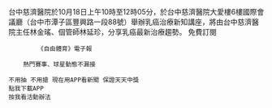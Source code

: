 台中慈濟醫院於10月18日上午10時至12時05分，於台中慈濟醫院大愛樓6樓國際會議廳（台中市潭子區豐興路一段88號）舉辦乳癌治療新知講座，將由台中慈濟醫院主任林金瑤、個管師林延珍，分享乳癌最新治療趨勢。
        免費訂閱
        
            《自由體育》電子報
        
        熱門賽事、球星動態不漏接
    
    不用抽 不用搶 現在用APP看新聞 保證天天中獎　
    點我下載APP　
    按我看活動辦法

